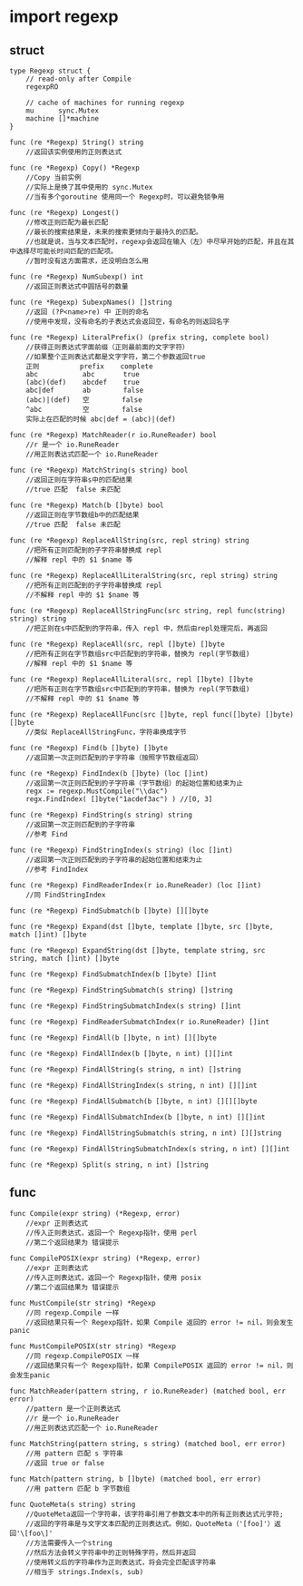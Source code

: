# import regexp

## struct
	type Regexp struct {
		// read-only after Compile
		regexpRO

		// cache of machines for running regexp
		mu      sync.Mutex
		machine []*machine
	}

	func (re *Regexp) String() string 
		//返回该实例使用的正则表达式
	
	func (re *Regexp) Copy() *Regexp 
		//Copy 当前实例
		//实际上是换了其中使用的 sync.Mutex
		//当有多个goroutine 使用同一个 Regexp时，可以避免锁争用
	
	func (re *Regexp) Longest() 
		//修改正则匹配为最长匹配
		//最长的搜索结果是，未来的搜索更倾向于最持久的匹配。
		//也就是说，当与文本匹配时，regexp会返回在输入（左）中尽早开始的匹配，并且在其中选择尽可能长时间匹配的匹配项。
		//暂时没有这方面需求，还没明白怎么用

	func (re *Regexp) NumSubexp() int 
		//返回正则表达式中圆括号的数量
	
	func (re *Regexp) SubexpNames() []string 
		//返回 (?P<name>re) 中 正则的命名
		//使用中发现，没有命名的子表达式会返回空，有命名的则返回名字
	
	func (re *Regexp) LiteralPrefix() (prefix string, complete bool) 
		//获得正则表达式字面前缀（正则最前面的文字字符）
		//如果整个正则表达式都是文字字符，第二个参数返回true
		正则          prefix    complete
		abc           abc       true
		(abc)(def)    abcdef    true
		abc|def       ab        false
		(abc)|(def)   空        false
		^abc          空        false
		实际上在匹配的时候 abc|def = (abc)|(def)
	
	func (re *Regexp) MatchReader(r io.RuneReader) bool 
		//r 是一个 io.RuneReader
		//用正则表达式匹配一个 io.RuneReader

	func (re *Regexp) MatchString(s string) bool 
		//返回正则在字符串s中的匹配结果
		//true 匹配  false 未匹配
	
	func (re *Regexp) Match(b []byte) bool
		//返回正则在字节数组b中的匹配结果
		//true 匹配  false 未匹配 
	
	func (re *Regexp) ReplaceAllString(src, repl string) string 
		//把所有正则匹配到的子字符串替换成 repl
		//解释 repl 中的 $1 $name 等

	func (re *Regexp) ReplaceAllLiteralString(src, repl string) string 
		//把所有正则匹配到的子字符串替换成 repl
		//不解释 repl 中的 $1 $name 等

	func (re *Regexp) ReplaceAllStringFunc(src string, repl func(string) string) string 
		//把正则在s中匹配到的字符串，传入 repl 中，然后由repl处理完后，再返回
	
	func (re *Regexp) ReplaceAll(src, repl []byte) []byte 
		//把所有正则在字节数组src中匹配到的字符串，替换为 repl(字节数组)
		//解释 repl 中的 $1 $name 等
	
	func (re *Regexp) ReplaceAllLiteral(src, repl []byte) []byte
		//把所有正则在字节数组src中匹配到的字符串，替换为 repl(字节数组)
		//不解释 repl 中的 $1 $name 等
	
	func (re *Regexp) ReplaceAllFunc(src []byte, repl func([]byte) []byte) []byte 
		//类似 ReplaceAllStringFunc，字符串换成字节
	
	func (re *Regexp) Find(b []byte) []byte 
		//返回第一次正则匹配到的子字符串（按照字节数组返回）
	
	func (re *Regexp) FindIndex(b []byte) (loc []int) 
		//返回第一次正则匹配到的子字符串（字节数组）的起始位置和结束为止
		regx := regexp.MustCompile("\\dac")
		regx.FindIndex( []byte("1acdef3ac") ) //[0, 3]
	
	func (re *Regexp) FindString(s string) string 
		//返回第一次正则匹配到的子字符串
		//参考 Find
	
	func (re *Regexp) FindStringIndex(s string) (loc []int) 
		//返回第一次正则匹配到的子字符串的起始位置和结束为止
		//参考 FindIndex

	func (re *Regexp) FindReaderIndex(r io.RuneReader) (loc []int) 
		//同 FindStringIndex
	
	func (re *Regexp) FindSubmatch(b []byte) [][]byte 
	
	func (re *Regexp) Expand(dst []byte, template []byte, src []byte, match []int) []byte 
	
	func (re *Regexp) ExpandString(dst []byte, template string, src string, match []int) []byte 
	
	func (re *Regexp) FindSubmatchIndex(b []byte) []int 
	
	func (re *Regexp) FindStringSubmatch(s string) []string 
	
	func (re *Regexp) FindStringSubmatchIndex(s string) []int 
	
	func (re *Regexp) FindReaderSubmatchIndex(r io.RuneReader) []int 
	
	func (re *Regexp) FindAll(b []byte, n int) [][]byte 
	
	func (re *Regexp) FindAllIndex(b []byte, n int) [][]int 
	
	func (re *Regexp) FindAllString(s string, n int) []string 
	
	func (re *Regexp) FindAllStringIndex(s string, n int) [][]int 
	
	func (re *Regexp) FindAllSubmatch(b []byte, n int) [][][]byte 
	
	func (re *Regexp) FindAllSubmatchIndex(b []byte, n int) [][]int 
	
	func (re *Regexp) FindAllStringSubmatch(s string, n int) [][]string 
	
	func (re *Regexp) FindAllStringSubmatchIndex(s string, n int) [][]int 
	
	func (re *Regexp) Split(s string, n int) []string 
	

## func
	func Compile(expr string) (*Regexp, error) 
		//expr 正则表达式
		//传入正则表达式，返回一个 Regexp指针，使用 perl
		//第二个返回结果为 错误提示
	
	func CompilePOSIX(expr string) (*Regexp, error) 
		//expr 正则表达式
		//传入正则表达式，返回一个 Regexp指针，使用 posix
		//第二个返回结果为 错误提示
	
	func MustCompile(str string) *Regexp 
		//同 regexp.Compile 一样
		//返回结果只有一个 Regexp指针，如果 Compile 返回的 error != nil，则会发生panic
	
	func MustCompilePOSIX(str string) *Regexp 
		//同 regexp.CompilePOSIX 一样
		//返回结果只有一个 Regexp指针，如果 CompilePOSIX 返回的 error != nil，则会发生panic
	
	func MatchReader(pattern string, r io.RuneReader) (matched bool, err error) 
		//pattern 是一个正则表达式
		//r 是一个 io.RuneReader
		//用正则表达式匹配一个 io.RuneReader

	func MatchString(pattern string, s string) (matched bool, err error) 
		//用 pattern 匹配 s 字符串
		//返回 true or false

	func Match(pattern string, b []byte) (matched bool, err error) 
		//用 pattern 匹配 b 字节数组

	func QuoteMeta(s string) string 
		//QuoteMeta返回一个字符串，该字符串引用了参数文本中的所有正则表达式元字符;
		//返回的字符串是与文字文本匹配的正则表达式。例如，QuoteMeta（'[foo]'）返回'\[foo\]'
		//方法需要传入一个string
		//然后方法会转义字符串中的正则特殊字符，然后并返回
		//使用转义后的字符串作为正则表达式，将会完全匹配该字符串
		//相当于 strings.Index(s, sub)
